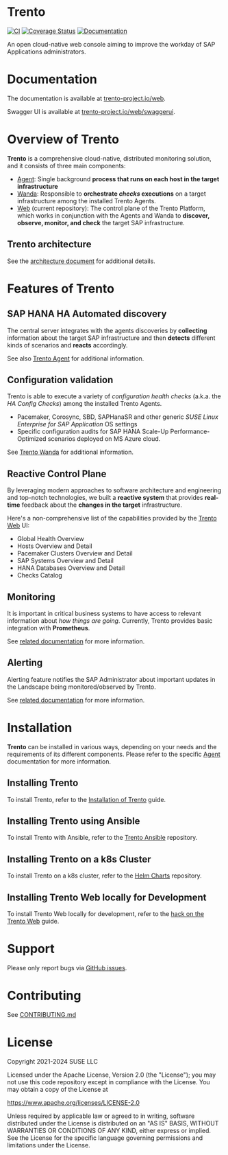 # Trento

[![CI](https://github.com/trento-project/web/actions/workflows/ci.yaml/badge.svg)](https://github.com/trento-project/web/actions/workflows/ci.yaml)
[![Coverage Status](https://coveralls.io/repos/github/trento-project/web/badge.svg?branch=main)](https://coveralls.io/github/trento-project/web?branch=main)
[![Documentation](https://img.shields.io/badge/documentation-grey.svg)](https://trento-project.io/web/)

An open cloud-native web console aiming to improve the workday of SAP Applications administrators.

# Documentation

The documentation is available at [trento-project.io/web](https://trento-project.io/web/).

Swagger UI is available at [trento-project.io/web/swaggerui](https://trento-project.io/web/swaggerui).

# Overview of Trento

**Trento** is a comprehensive cloud-native, distributed monitoring solution, and it consists of three main components:

- [Agent](https://github.com/trento-project/agent): Single background **process that runs on each host in the target infrastructure**
- [Wanda](https://github.com/trento-project/wanda): Responsible to **orchestrate _checks_ executions** on a target infrastructure among the installed Trento Agents.
- [Web](https://github.com/trento-project/web) (current repository): The control plane of the Trento Platform, which works in conjunction with the Agents and Wanda to **discover, observe, monitor, and check** the target SAP infrastructure.

## Trento architecture

See the [architecture document](https://github.com/trento-project/docs/blob/main/guides/architecture/trento-architecture.md) for additional details.

# Features of Trento

## SAP HANA HA Automated discovery

The central server integrates with the agents discoveries by **collecting** information about the target SAP infrastructure and then **detects** different kinds of scenarios and **reacts** accordingly.

See also [Trento Agent](https://github.com/trento-project/agent) for additional information.

## Configuration validation

Trento is able to execute a variety of _configuration health checks_ (a.k.a. the _HA Config Checks_) among the installed Trento Agents.

- Pacemaker, Corosync, SBD, SAPHanaSR and other generic _SUSE Linux Enterprise for SAP Application_ OS settings
- Specific configuration audits for SAP HANA Scale-Up Performance-Optimized scenarios deployed on MS Azure cloud.

See [Trento Wanda](https://github.com/trento-project/wanda) for additional information.

## Reactive Control Plane

By leveraging modern approaches to software architecture and engineering and top-notch technologies, we built a **reactive system** that provides **real-time** feedback about the **changes in the target** infrastructure.

Here's a non-comprehensive list of the capabilities provided by the [Trento Web](https://github.com/trento-project/web) UI:

- Global Health Overview
- Hosts Overview and Detail
- Pacemaker Clusters Overview and Detail
- SAP Systems Overview and Detail
- HANA Databases Overview and Detail
- Checks Catalog

## Monitoring

It is important in critical business systems to have access to relevant information about _how things are going_.
Currently, Trento provides basic integration with **Prometheus**.

See [related documentation](./guides/monitoring/monitoring.md) for more information.

## Alerting

Alerting feature notifies the SAP Administrator about important updates in the Landscape being monitored/observed by Trento.

See [related documentation](./guides/alerting/alerting.md) for more information.

# Installation

**Trento** can be installed in various ways, depending on your needs and the requirements of its different components. Please refer to the specific [Agent](https://github.com/trento-project/agent) documentation for more information.

## Installing Trento

To install Trento, refer to the [Installation of Trento](https://github.com/trento-project/docs/blob/main/guides/manual-installation.md) guide.

## Installing Trento using Ansible

To install Trento with Ansible, refer to the [Trento Ansible](https://github.com/trento-project/ansible) repository.

## Installing Trento on a k8s Cluster

To install Trento on a k8s cluster, refer to the [Helm Charts](https://github.com/trento-project/helm-charts) repository.

## Installing Trento Web locally for Development

To install Trento Web locally for development, refer to the [hack on the Trento Web](./guides/development/hack_on_the_trento.md) guide.

# Support

Please only report bugs via [GitHub issues](https://github.com/trento-project/web/issues).

# Contributing

See [CONTRIBUTING.md](CONTRIBUTING.md)

# License

Copyright 2021-2024 SUSE LLC

Licensed under the Apache License, Version 2.0 (the "License"); you may not use
this code repository except in compliance with the License. You may obtain a copy of the
License at

https://www.apache.org/licenses/LICENSE-2.0

Unless required by applicable law or agreed to in writing, software distributed
under the License is distributed on an "AS IS" BASIS, WITHOUT WARRANTIES OR
CONDITIONS OF ANY KIND, either express or implied. See the License for the
specific language governing permissions and limitations under the License.
